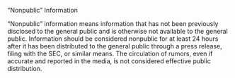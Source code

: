 “Nonpublic” Information

“Nonpublic” information means information that has not been previously disclosed to the general
public and is otherwise not available to the general public. Information should be considered nonpublic
for at least 24 hours after it has been distributed to the general public through a press release, filing
with the SEC, or similar means. The circulation of rumors, even if accurate and reported in the media,
is not considered effective public distribution.